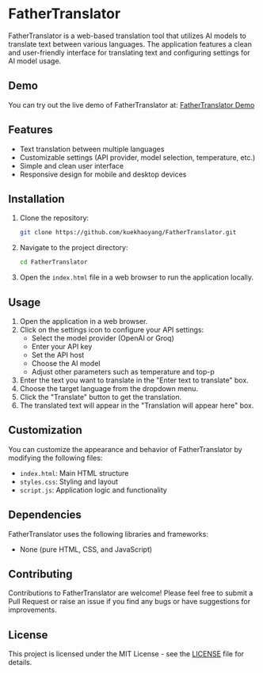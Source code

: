 # FatherTranslator

FatherTranslator is a web-based translation tool that utilizes AI models to translate text between various languages. The application features a clean and user-friendly interface for translating text and configuring settings for AI model usage.

## Demo

You can try out the live demo of FatherTranslator at: [FatherTranslator Demo](fathertranslator.fatherxtreme.cloudns.be)

## Features

- Text translation between multiple languages
- Customizable settings (API provider, model selection, temperature, etc.)
- Simple and clean user interface
- Responsive design for mobile and desktop devices

## Installation

1. Clone the repository:
   ```bash
   git clone https://github.com/kuekhaoyang/FatherTranslator.git
   ```

2. Navigate to the project directory:
   ```bash
   cd FatherTranslator
   ```

3. Open the `index.html` file in a web browser to run the application locally.

## Usage

1. Open the application in a web browser.
2. Click on the settings icon to configure your API settings:
   - Select the model provider (OpenAI or Groq)
   - Enter your API key
   - Set the API host
   - Choose the AI model
   - Adjust other parameters such as temperature and top-p
3. Enter the text you want to translate in the "Enter text to translate" box.
4. Choose the target language from the dropdown menu.
5. Click the "Translate" button to get the translation.
6. The translated text will appear in the "Translation will appear here" box.

## Customization

You can customize the appearance and behavior of FatherTranslator by modifying the following files:

- `index.html`: Main HTML structure
- `styles.css`: Styling and layout
- `script.js`: Application logic and functionality

## Dependencies

FatherTranslator uses the following libraries and frameworks:

- None (pure HTML, CSS, and JavaScript)

## Contributing

Contributions to FatherTranslator are welcome! Please feel free to submit a Pull Request or raise an issue if you find any bugs or have suggestions for improvements.

## License

This project is licensed under the MIT License - see the [LICENSE](LICENSE) file for details.